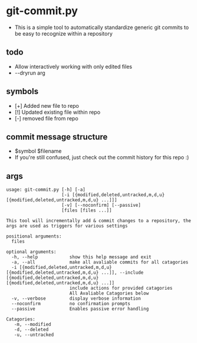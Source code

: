# git-commit.py

* This is a simple tool to automatically standardize generic git commits to be easy to recognize within a repository

## todo
* Allow interactively working with only edited files
* --dryrun arg

## symbols
* [+] Added new file to repo
* [!] Updated existing file within repo
* [-] removed file from repo

## commit message structure
* $symbol $filename
* If you're still confused, just check out the commit history for this repo :)

## args
```
usage: git-commit.py [-h] [-a]
                     [-i [{modified,deleted,untracked,m,d,u} [{modified,deleted,untracked,m,d,u} ...]]]
                     [-v] [--noconfirm] [--passive]
                     [files [files ...]]

This tool will incrementally add & commit changes to a repository, the args are used as triggers for various settings

positional arguments:
  files

optional arguments:
  -h, --help            show this help message and exit
  -a, --all             make all avaliable commits for all catagories
  -i [{modified,deleted,untracked,m,d,u} [{modified,deleted,untracked,m,d,u} ...]], --include [{modified,deleted,untracked,m,d,u} [{modified,deleted,untracked,m,d,u} ...]]
                        include actions for provided catagories
                        All Avaliable Catagories below
  -v, --verbose         display verbose information
  --noconfirm           no confirmation prompts
  --passive             Enables passive error handling

Catagories: 
   -m, --modified
   -d, --deleted
   -u, --untracked
```

